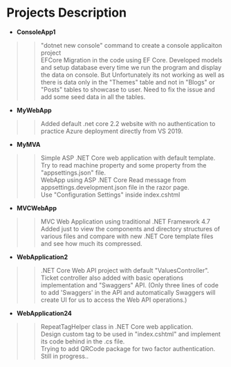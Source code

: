 
# Projects Description
* **ConsoleApp1**
>> "dotnet new console" command to create a console applicaiton project  
>> EFCore Migration in the code using EF Core.
>> Developed models and setup database every time we run the program and display the data on console.
>> But Unfortunately its not working as well as there is data only in the "Themes" table and not in 
>> "Blogs" or "Posts" tables to showcase to user. Need to fix the issue and add some seed data in 
>> all the tables.
* **MyWebApp**
>> Added default .net core 2.2 website with no authentication to practice Azure deployment 
>> directly from VS 2019. 
* **MyMVA**
>>Simple ASP .NET Core web application with default template.  
>>Try to read machine property and some property from the "appsettings.json" file.  
>>WebApp using ASP .NET Core
>> Read message from appsettings.development.json file in the razor page.  
>> Use "Configuration Settings" inside index.cshtml
* **MVCWebApp**
>> MVC Web Application using traditional .NET Framework 4.7
>> Added just to view the components and directory structures of various 
>> files and compare with new .NET Core template files and see how
>> much its compressed.
* **WebApplication2**
>> .NET Core Web API project with default "ValuesController".  
>> Ticket controller also added with basic operations implementation and 
>> "Swaggers" API. (Only three lines of code to add 'Swaggers' in the API and
>> automatically Swaggers will create UI for us to access the Web API operations.) 
* **WebApplication24** 
>>RepeatTagHelper class in .NET Core web application.  
>>Design custom tag to be used in "index.cshtml" and implement its code behind in the .cs file.  
>>Trying to add QRCode package for two factor authentication. Still in progress..